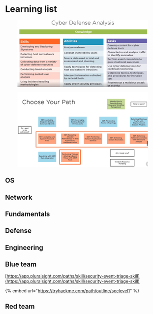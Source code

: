 # Learning list

<figure><img src=".gitbook/assets/image (2).png" alt=""><figcaption></figcaption></figure>

<figure><img src=".gitbook/assets/image (1) (1).png" alt=""><figcaption></figcaption></figure>

## OS

## Network

## Fundamentals

## Defense

## Engineering

## Blue team

[https://app.pluralsight.com/paths/skill/security-event-triage-skill](https://app.pluralsight.com/paths/skill/security-event-triage-skill)

{% embed url="https://tryhackme.com/path/outline/soclevel1" %}

## Red team
